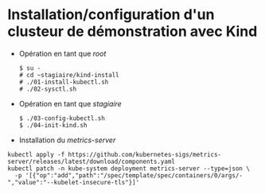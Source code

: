 # Installation/configuration d'un clusteur de démonstration avec Kind

* Opération en tant que *root*

  ```
  $ su -
  # cd ~stagiaire/kind-install
  # ./01-install-kubectl.sh
  # ./02-sysctl.sh
  ```

* Opération en tant que *stagiaire*
  ```
  $ ./03-config-kubectl.sh
  $ ./04-init-kind.sh
  ```

* Installation du *metrics-server*

```=
kubectl apply -f https://github.com/kubernetes-sigs/metrics-server/releases/latest/download/components.yaml
kubectl patch -n kube-system deployment metrics-server --type=json \
  -p '[{"op":"add","path":"/spec/template/spec/containers/0/args/-","value":"--kubelet-insecure-tls"}]'
```

